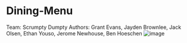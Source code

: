 # Dining-Menu
Team: Scrumpty Dumpty
Authors: Grant Evans, Jayden Brownlee, Jack Olsen, Ethan Youso, Jerome Newhouse, Ben Hoeschen
![image](https://user-images.githubusercontent.com/61028069/193853767-d2ab0998-f0ad-4c6a-85aa-bbdcf0647dac.png)
